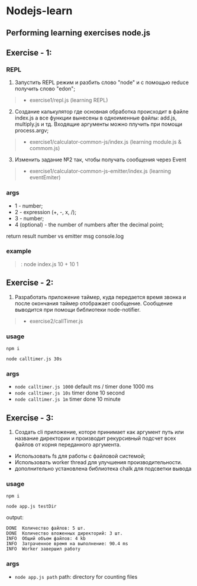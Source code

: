 # Nodejs-learn

## Performing learning exercises node.js


## Exercise - 1:
### REPL
1. Запустить REPL режим и разбить слово "node" и с помощью reduce получить слово "edon";
> - exercise1/repl.js (learning REPL)

2. Создание калькулятор где основная обработка происходит в файле index.js а все функции вынесены в одноименные файлы: add.js, multiply.js и тд. Входящие аргументы можно плучить при помощи process.argv;
> - exercise1/calculator-common-js/index.js (learning module.js & commom.js)

3. Изменить задание №2 так, чтобы получать сообщения через Event
 > - exercise1/calculator-common-js-emitter/index.js (learning eventEmiter)

### args
   - 1 - number;
   - 2 - expression (+, -, x, /);
   - 3 - number;
   - 4 (optional) - the number of numbers after the decimal point;

return result number vs emitter msg console.log

### example
  > : node index.js 10 + 10 1


 ## Exercise - 2:
 1. Разработать приложение таймер, куда передается время звонка и после окончания таймер отображает сообщение. 
    Сообщение выводится при помощи библиотеки node-notifier.

  > - exercise2/callTimer.js

### usage
`npm i`

`node calltimer.js 30s`

### args
- `node calltimer.js 1000` default ms / timer done 1000 ms
- `node calltimer.js 10s` timer done 10 second
- `node calltimer.js 1m` timer done 10 minute

## Exercise - 3:
 1. Создать cli приложение, которе принимает как аргумент путь или название директории и производит рекурсивный подсчет 
    всех файлов от корня переданного аргумента. 

* Использовать fs для работы с файловой системой;
* Использовать worker thread для улучшения производительности. 
* дополнительно установлена библиотека chalk для подсветки вывода


### usage
`npm i`

`node app.js testDir`

output:
```output
DONE  Количество файлов: 5 шт.
DONE  Количество вложенных директорий: 3 шт.
INFO  Общий объем файлов: 4 kb
INFO  Затраченное время на выполнение: 90.4 ms
INFO  Worker завершил работу
```

### args
- `node app.js path` path: directory for counting files
